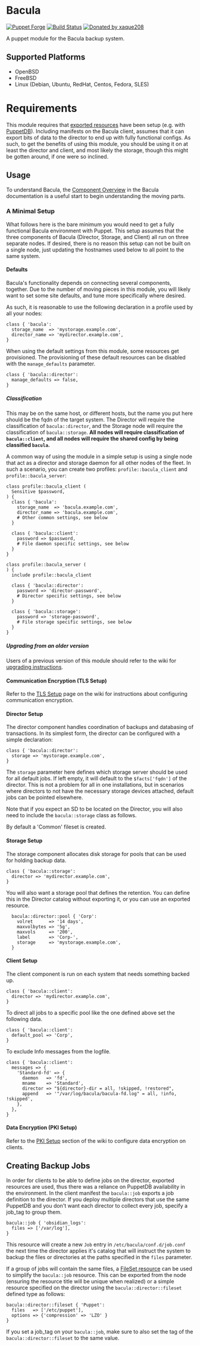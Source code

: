 # Bacula

[![Puppet Forge](https://img.shields.io/puppetforge/v/puppet/bacula.svg)](https://forge.puppetlabs.com/puppet/bacula)
[![Build Status](https://github.com/voxpupuli/puppet-bacula/workflows/CI/badge.svg)](https://github.com/voxpupuli/puppet-bacula/actions?query=workflow%3ACI)
[![Donated by xaque208](https://img.shields.io/badge/donated%20by-xaque208-fb7047.svg)](#authors)

A puppet module for the Bacula backup system.

## Supported Platforms

* OpenBSD
* FreeBSD
* Linux (Debian, Ubuntu, RedHat, Centos, Fedora, SLES)

# Requirements

This module requires that [exported resources] have been setup (e.g. with
[PuppetDB]).  Including manifests on the Bacula client, assumes that it can
export bits of data to the director to end up with fully functional configs.
As such, to get the benefits of using this module, you should be using it on at
least the director and client, and most likely the storage, though this might
be gotten around, if one were so inclined.

## Usage

To understand Bacula, the [Component Overview] in the Bacula documentation is a
useful start to begin understanding the moving parts.

### A Minimal Setup

What follows here is the bare minimum you would need to get a fully functional
Bacula environment with Puppet.  This setup assumes that the three components
of Bacula (Director, Storage, and Client) all run on three separate nodes.  If
desired, there is no reason this setup can not be built on a single node, just
updating the hostnames used below to all point to the same system.

#### Defaults

Bacula's functionality depends on connecting several components, together.  Due
to the number of moving pieces in this module, you will likely want to set some
site defaults, and tune more specifically where desired.

As such, it is reasonable to use the following declaration in a profile used by all your nodes:

```puppet
class { 'bacula':
  storage_name  => 'mystorage.example.com',
  director_name => 'mydirector.example.com',
}
```

When using the default settings from this module, some resources get provisioned. The provisioning of these default resources can be disabled with the `manage_defaults` parameter.

```puppet
class { 'bacula::director':
  manage_defaults => false,
}
```

##### Classification

This may be on the same host, or different hosts, but the name you put here
should be the fqdn of the target system.  The Director will require the
classification of `bacula::director`, and the Storage node will require the
classification of `bacula::storage`.  **All nodes will require classification
of `bacula::client`, and all nodes will require the shared config by being classified `bacula`.**

A common way of using the module in a simple setup is using a single node that act as a director and storage daemon for all other nodes of the fleet.  In such a scenario, you can create two profiles: `profile::bacula_client` and `profile::bacula_server`:

```puppet
class profile::bacula_client (
  Sensitive $password,
) {
  class { 'bacula':
    storage_name  => 'bacula.example.com',
    director_name => 'bacula.example.com',
    # Other common settings, see below
  }

  class { 'bacula::client':
    password => $password,
    # File daemon specific settings, see below
  }
}
```

```puppet
class profile::bacula_server (
) {
  include profile::bacula_client

  class { 'bacula::director':
    password => 'director-password',
    # Director specific settings, see below
  }

  class { 'bacula::storage':
    password => 'storage-password',
    # File storage specific settings, see below
  }
}
```

##### Upgrading from an older version

Users of a previous version of this module should refer to the wiki for
[upgrading
instructions](https://github.com/voxpupuli/puppet-bacula/wiki/Upgrading).

#### Communication Encryption (TLS Setup)

Refer to the [TLS
Setup](https://github.com/voxpupuli/puppet-bacula/wiki/TLS-Setup) page on the
wiki for instructions about configuring communication encryption.

#### Director Setup

The director component handles coordination of backups and databasing of
transactions.  In its simplest form, the director can be configured with a
simple declaration:

```puppet
class { 'bacula::director':
  storage => 'mystorage.example.com',
}
```

The `storage` parameter here defines which storage server should be used for
all default jobs.  If left empty, it will default to the `$facts['fqdn']` of the
director. This is not a problem for all in one installations, but in scenarios
where directors to not have the necessary storage devices attached, default
jobs can be pointed elsewhere.

Note that if you expect an SD to be located on the Director, you will also need
to include the `bacula::storage` class as follows.

By default a 'Common' fileset is created.

#### Storage Setup

The storage component allocates disk storage for pools that can be used for
holding backup data.

```puppet
class { 'bacula::storage':
  director => 'mydirector.example.com',
}
```

You will also want a storage pool that defines the retention.  You can define
this in the Director catalog without exporting it, or you can use an exported
resource.

```puppet
  bacula::director::pool { 'Corp':
    volret      => '14 days',
    maxvolbytes => '5g',
    maxvols     => '200',
    label       => 'Corp-',
    storage     => 'mystorage.example.com',
  }
```

#### Client Setup

The client component is run on each system that needs something backed up.

```puppet
class { 'bacula::client':
  director => 'mydirector.example.com',
}
```

To direct all jobs to a specific pool like the one defined above set the
following data.

```puppet
class { 'bacula::client':
  default_pool => 'Corp',
}
```

To exclude Info messages from the logfile.

```puppet
class { 'bacula::client':
  messages => {
    'Standard-fd' => {
      daemon   => 'fd',
      mname    => 'Standard',
      director => "${director}-dir = all, !skipped, !restored",
      append   => '"/var/log/bacula/bacula-fd.log" = all, !info, !skipped',
    },
  },
}
```

#### Data Encryption (PKI Setup)

Refer to the [PKI
Setup](https://github.com/voxpupuli/puppet-bacula/wiki/PKI-Setup) section of the
wiki to configure data encryption on clients.

## Creating Backup Jobs

In order for clients to be able to define jobs on the director, exported
resources are used, thus there was a reliance on PuppetDB availability in the
environment. In the client manifest the `bacula::job` exports a job definition
to the director. If you deploy multiple directors that use the same PuppetDB
and you don't want each director to collect every job, specify a job_tag to
group them.

```puppet
bacula::job { 'obsidian_logs':
  files => ['/var/log'],
}
```

This resource will create a new `Job` entry in `/etc/bacula/conf.d/job.conf`
the next time the director applies it's catalog that will instruct the system
to backup the files or directories at the paths specified in the `files`
parameter.

If a group of jobs will contain the same files, a [FileSet resource] can be
used to simplify the `bacula::job` resource. This can be exported from the
node (ensuring the resource title will be unique when realized) or a simple
resource specified on the director using the `bacula::director::fileset`
defined type as follows:

```puppet
bacula::director::fileset { 'Puppet':
  files   => ['/etc/puppet'],
  options => {'compression' => 'LZO' }
}
```
If you set a job_tag on your `bacula::job`, make sure to also set the tag of
the `bacula::director::fileset` to the same value.

[Component Overview]: http://www.bacula.org/7.0.x-manuals/en/main/What_is_Bacula.html#SECTION00220000000000000000
[FileSet resource]: http://www.bacula.org/7.0.x-manuals/en/main/Configuring_Director.html#SECTION001570000000000000000
[exported resources]: https://docs.puppetlabs.com/puppet/latest/reference/lang_exported.html
[PuppetDB]: https://docs.puppetlabs.com/puppetdb
